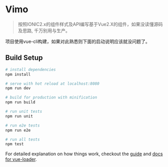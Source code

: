# Vimo

> 按照IONIC2.x的组件样式及API编写基于Vue2.X的组件，如果没读懂源码及思路, 千万别用与生产。

项目使用vue-cli构建，如果对此熟悉则下面的启动说明应该就没问题了。


## Build Setup

``` bash
# install dependencies
npm install

# serve with hot reload at localhost:8080
npm run dev

# build for production with minification
npm run build

# run unit tests
npm run unit

# run e2e tests
npm run e2e

# run all tests
npm test
```

For detailed explanation on how things work, checkout the [guide](http://vuejs-templates.github.io/webpack/) and [docs for vue-loader](http://vuejs.github.io/vue-loader).
